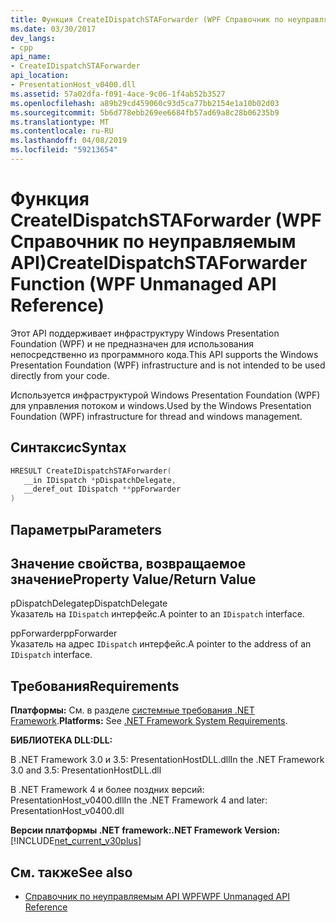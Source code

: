 ```yaml
---
title: Функция CreateIDispatchSTAForwarder (WPF Справочник по неуправляемым API)
ms.date: 03/30/2017
dev_langs:
- cpp
api_name:
- CreateIDispatchSTAForwarder
api_location:
- PresentationHost_v0400.dll
ms.assetid: 57a02dfa-f091-4ace-9c06-1f4ab52b3527
ms.openlocfilehash: a89b29cd459060c93d5ca77bb2154e1a10b02d03
ms.sourcegitcommit: 5b6d778ebb269ee6684fb57ad69a8c28b06235b9
ms.translationtype: MT
ms.contentlocale: ru-RU
ms.lasthandoff: 04/08/2019
ms.locfileid: "59213654"
---
```

# <a name="createidispatchstaforwarder-function-wpf-unmanaged-api-reference"></a><span data-ttu-id="d96a8-102">Функция CreateIDispatchSTAForwarder (WPF Справочник по неуправляемым API)</span><span class="sxs-lookup"><span data-stu-id="d96a8-102">CreateIDispatchSTAForwarder Function (WPF Unmanaged API Reference)</span></span>
<span data-ttu-id="d96a8-103">Этот API поддерживает инфраструктуру Windows Presentation Foundation (WPF) и не предназначен для использования непосредственно из программного кода.</span><span class="sxs-lookup"><span data-stu-id="d96a8-103">This API supports the Windows Presentation Foundation (WPF) infrastructure and is not intended to be used directly from your code.</span></span>  
  
 <span data-ttu-id="d96a8-104">Используется инфраструктурой Windows Presentation Foundation (WPF) для управления потоком и windows.</span><span class="sxs-lookup"><span data-stu-id="d96a8-104">Used by the Windows Presentation Foundation (WPF) infrastructure for thread and windows management.</span></span>  
  
## <a name="syntax"></a><span data-ttu-id="d96a8-105">Синтаксис</span><span class="sxs-lookup"><span data-stu-id="d96a8-105">Syntax</span></span>  
  
```cpp  
HRESULT CreateIDispatchSTAForwarder(  
   __in IDispatch *pDispatchDelegate,   
   __deref_out IDispatch **ppForwarder  
)  
```  
  
## <a name="parameters"></a><span data-ttu-id="d96a8-106">Параметры</span><span class="sxs-lookup"><span data-stu-id="d96a8-106">Parameters</span></span>  
  
## <a name="property-valuereturn-value"></a><span data-ttu-id="d96a8-107">Значение свойства, возвращаемое значение</span><span class="sxs-lookup"><span data-stu-id="d96a8-107">Property Value/Return Value</span></span>  
 <span data-ttu-id="d96a8-108">pDispatchDelegate</span><span class="sxs-lookup"><span data-stu-id="d96a8-108">pDispatchDelegate</span></span>  
 <span data-ttu-id="d96a8-109">Указатель на `IDispatch` интерфейс.</span><span class="sxs-lookup"><span data-stu-id="d96a8-109">A pointer to an `IDispatch` interface.</span></span>  
  
 <span data-ttu-id="d96a8-110">ppForwarder</span><span class="sxs-lookup"><span data-stu-id="d96a8-110">ppForwarder</span></span>  
 <span data-ttu-id="d96a8-111">Указатель на адрес `IDispatch` интерфейс.</span><span class="sxs-lookup"><span data-stu-id="d96a8-111">A pointer to the address of an `IDispatch` interface.</span></span>  
  
## <a name="requirements"></a><span data-ttu-id="d96a8-112">Требования</span><span class="sxs-lookup"><span data-stu-id="d96a8-112">Requirements</span></span>  
 <span data-ttu-id="d96a8-113">**Платформы:** См. в разделе [системные требования .NET Framework](../../get-started/system-requirements.md).</span><span class="sxs-lookup"><span data-stu-id="d96a8-113">**Platforms:** See [.NET Framework System Requirements](../../get-started/system-requirements.md).</span></span>  
  
 **<span data-ttu-id="d96a8-114">БИБЛИОТЕКА DLL:</span><span class="sxs-lookup"><span data-stu-id="d96a8-114">DLL:</span></span>**  
  
 <span data-ttu-id="d96a8-115">В .NET Framework 3.0 и 3.5: PresentationHostDLL.dll</span><span class="sxs-lookup"><span data-stu-id="d96a8-115">In the .NET Framework 3.0 and 3.5: PresentationHostDLL.dll</span></span>  
  
 <span data-ttu-id="d96a8-116">В .NET Framework 4 и более поздних версий: PresentationHost_v0400.dll</span><span class="sxs-lookup"><span data-stu-id="d96a8-116">In the .NET Framework 4 and later: PresentationHost_v0400.dll</span></span>  
  
 **<span data-ttu-id="d96a8-117">Версии платформы .NET framework:</span><span class="sxs-lookup"><span data-stu-id="d96a8-117">.NET Framework Version:</span></span>** [!INCLUDE[net_current_v30plus](../../../../includes/net-current-v30plus-md.md)]  
  
## <a name="see-also"></a><span data-ttu-id="d96a8-118">См. также</span><span class="sxs-lookup"><span data-stu-id="d96a8-118">See also</span></span>

- [<span data-ttu-id="d96a8-119">Справочник по неуправляемым API WPF</span><span class="sxs-lookup"><span data-stu-id="d96a8-119">WPF Unmanaged API Reference</span></span>](wpf-unmanaged-api-reference.md)
